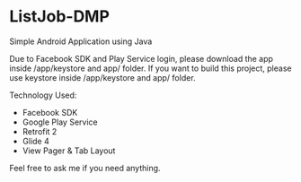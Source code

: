 # ListJob-DMP
Simple Android Application using Java

Due to Facebook SDK and Play Service login, please download the app inside
  /app/keystore and app/ folder.
If you want to build this project, please use keystore inside
  /app/keystore and app/ folder.

Technology Used:
- Facebook SDK
- Google Play Service
- Retrofit 2
- Glide 4
- View Pager & Tab Layout

Feel free to ask me if you need anything.
